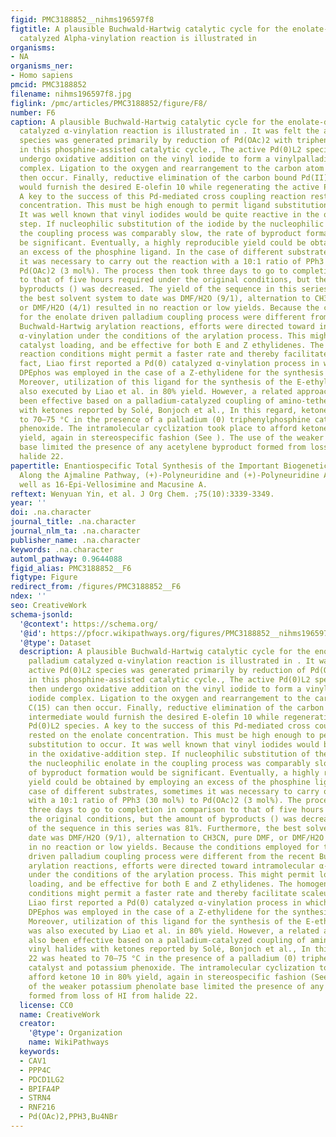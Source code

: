 ```yaml
---
figid: PMC3188852__nihms196597f8
figtitle: A plausible Buchwald-Hartwig catalytic cycle for the enolate-driven palladium
  catalyzed Alpha-vinylation reaction is illustrated in
organisms:
- NA
organisms_ner:
- Homo sapiens
pmcid: PMC3188852
filename: nihms196597f8.jpg
figlink: /pmc/articles/PMC3188852/figure/F8/
number: F6
caption: A plausible Buchwald-Hartwig catalytic cycle for the enolate-driven palladium
  catalyzed α-vinylation reaction is illustrated in . It was felt the active Pd(0)L2
  species was generated primarily by reduction of Pd(OAc)2 with triphenylphosphine
  in this phosphine-assisted catalytic cycle., The active Pd(0)L2 species could then
  undergo oxidative addition on the vinyl iodide to form a vinylpalladium(II) iodide
  complex. Ligation to the oxygen and rearrangement to the carbon atom at C(15) can
  then occur. Finally, reductive elimination of the carbon bound Pd(II) intermediate
  would furnish the desired E-olefin 10 while regenerating the active Pd(0)L2 species.
  A key to the success of this Pd-mediated cross coupling reaction rested on the enolate
  concentration. This must be high enough to permit ligand substitution to occur.
  It was well known that vinyl iodides would be quite reactive in the oxidative-addition
  step. If nucleophilic substitution of the iodide by the nucleophilic enolate in
  the coupling process was comparably slow, the rate of byproduct formation would
  be significant. Eventually, a highly reproducible yield could be obtained by employing
  an excess of the phosphine ligand. In the case of different substrates, sometimes
  it was necessary to carry out the reaction with a 10:1 ratio of PPh3 (30 mol%) to
  Pd(OAc)2 (3 mol%). The process then took three days to go to completion in comparison
  to that of five hours required under the original conditions, but the amount of
  byproducts () was decreased. The yield of the sequence in this series was 81%. Furthermore,
  the best solvent system to date was DMF/H2O (9/1), alternation to CH3CN, pure DMF,
  or DMF/H2O (4/1) resulted in no reaction or low yields. Because the conditions employed
  for the enolate driven palladium coupling process were different from the recent
  Buchwald-Hartwig arylation reactions, efforts were directed toward intramolecular
  α-vinylation under the conditions of the arylation process. This might permit lower
  catalyst loading, and be effective for both E and Z ethylidenes. The homogenous
  reaction conditions might permit a faster rate and thereby facilitate scaleup. In
  fact, Liao first reported a Pd(0) catalyzed α-vinylation process in which the cheaper
  DPEphos was employed in the case of a Z-ethylidene for the synthesis of (−)-koumidine.
  Moreover, utilization of this ligand for the synthesis of the E-ethylidene 10 was
  also executed by Liao et al. in 80% yield. However, a related approach has also
  been effective based on a palladium-catalyzed coupling of amino-tethered vinyl halides
  with ketones reported by Solé, Bonjoch et al., In this regard, ketone 22 was heated
  to 70–75 °C in the presence of a palladium (0) triphenylphosphine catalyst and potassium
  phenoxide. The intramolecular cyclization took place to afford ketone 10 in 80%
  yield, again in stereospecific fashion (See ). The use of the weaker potassium phenolate
  base limited the presence of any acetylene byproduct formed from loss of HI from
  halide 22.
papertitle: Enantiospecific Total Synthesis of the Important Biogenetic Intermediates
  Along the Ajmaline Pathway, (+)-Polyneuridine and (+)-Polyneuridine Aldehyde, as
  well as 16-Epi-Vellosimine and Macusine A.
reftext: Wenyuan Yin, et al. J Org Chem. ;75(10):3339-3349.
year: ''
doi: .na.character
journal_title: .na.character
journal_nlm_ta: .na.character
publisher_name: .na.character
keywords: .na.character
automl_pathway: 0.9644088
figid_alias: PMC3188852__F6
figtype: Figure
redirect_from: /figures/PMC3188852__F6
ndex: ''
seo: CreativeWork
schema-jsonld:
  '@context': https://schema.org/
  '@id': https://pfocr.wikipathways.org/figures/PMC3188852__nihms196597f8.html
  '@type': Dataset
  description: A plausible Buchwald-Hartwig catalytic cycle for the enolate-driven
    palladium catalyzed α-vinylation reaction is illustrated in . It was felt the
    active Pd(0)L2 species was generated primarily by reduction of Pd(OAc)2 with triphenylphosphine
    in this phosphine-assisted catalytic cycle., The active Pd(0)L2 species could
    then undergo oxidative addition on the vinyl iodide to form a vinylpalladium(II)
    iodide complex. Ligation to the oxygen and rearrangement to the carbon atom at
    C(15) can then occur. Finally, reductive elimination of the carbon bound Pd(II)
    intermediate would furnish the desired E-olefin 10 while regenerating the active
    Pd(0)L2 species. A key to the success of this Pd-mediated cross coupling reaction
    rested on the enolate concentration. This must be high enough to permit ligand
    substitution to occur. It was well known that vinyl iodides would be quite reactive
    in the oxidative-addition step. If nucleophilic substitution of the iodide by
    the nucleophilic enolate in the coupling process was comparably slow, the rate
    of byproduct formation would be significant. Eventually, a highly reproducible
    yield could be obtained by employing an excess of the phosphine ligand. In the
    case of different substrates, sometimes it was necessary to carry out the reaction
    with a 10:1 ratio of PPh3 (30 mol%) to Pd(OAc)2 (3 mol%). The process then took
    three days to go to completion in comparison to that of five hours required under
    the original conditions, but the amount of byproducts () was decreased. The yield
    of the sequence in this series was 81%. Furthermore, the best solvent system to
    date was DMF/H2O (9/1), alternation to CH3CN, pure DMF, or DMF/H2O (4/1) resulted
    in no reaction or low yields. Because the conditions employed for the enolate
    driven palladium coupling process were different from the recent Buchwald-Hartwig
    arylation reactions, efforts were directed toward intramolecular α-vinylation
    under the conditions of the arylation process. This might permit lower catalyst
    loading, and be effective for both E and Z ethylidenes. The homogenous reaction
    conditions might permit a faster rate and thereby facilitate scaleup. In fact,
    Liao first reported a Pd(0) catalyzed α-vinylation process in which the cheaper
    DPEphos was employed in the case of a Z-ethylidene for the synthesis of (−)-koumidine.
    Moreover, utilization of this ligand for the synthesis of the E-ethylidene 10
    was also executed by Liao et al. in 80% yield. However, a related approach has
    also been effective based on a palladium-catalyzed coupling of amino-tethered
    vinyl halides with ketones reported by Solé, Bonjoch et al., In this regard, ketone
    22 was heated to 70–75 °C in the presence of a palladium (0) triphenylphosphine
    catalyst and potassium phenoxide. The intramolecular cyclization took place to
    afford ketone 10 in 80% yield, again in stereospecific fashion (See ). The use
    of the weaker potassium phenolate base limited the presence of any acetylene byproduct
    formed from loss of HI from halide 22.
  license: CC0
  name: CreativeWork
  creator:
    '@type': Organization
    name: WikiPathways
  keywords:
  - CAV1
  - PPP4C
  - PDCD1LG2
  - BPIFA4P
  - STRN4
  - RNF216
  - Pd(OAc)2,PPH3,Bu4NBr
---
```

